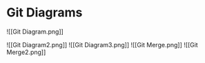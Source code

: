 # Git Diagrams
![[Git Diagram.png]]

![[Git Diagram2.png]]
![[Git Diagram3.png]]
![[Git Merge.png]]
![[Git Merge2.png]]

